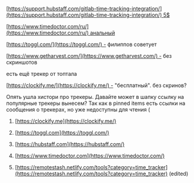 [https://support.hubstaff.com/gitlab-time-tracking-integration/](https://support.hubstaff.com/gitlab-time-tracking-integration/) 5$

[https://www.timedoctor.com/ru/](https://www.timedoctor.com/ru/) анальный

[https://toggl.com/](https://toggl.com/) - филиппов советует

[https://www.getharvest.com/](https://www.getharvest.com/) - без скриншотов

есть ещё трекер от топтала

[https://clockify.me/](https://clockify.me/) - "бесплатный". без скринов?

Опять ушла хистори про трекеры. Давайте может в шапку ссылку на популярные трекеры вынесем? Так как в pinned items есть ссылки на сообщения о трекерах, но уже недоступны для чтения (

1) [https://clockify.me](https://clockify.me/)

2) [https://toggl.com](https://toggl.com/)

3) [https://hubstaff.com](https://hubstaff.com/)

4) [https://www.timedoctor.com](https://www.timedoctor.com/)

5) [https://remotestash.netlify.com/tools?category=time_tracker](https://remotestash.netlify.com/tools?category=time_tracker) (edited)
